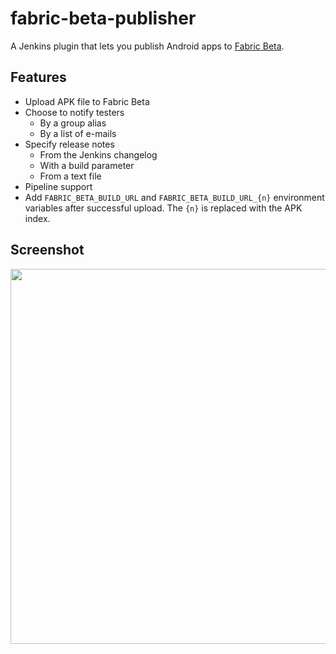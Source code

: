 # fabric-beta-publisher
A Jenkins plugin that lets you publish Android apps to [Fabric Beta](https://docs.fabric.io/android/beta/overview.html).

## Features

* Upload APK file to Fabric Beta
* Choose to notify testers
  * By a group alias
  * By a list of e-mails
* Specify release notes
  * From the Jenkins changelog
  * With a build parameter
  * From a text file
* Pipeline support
* Add `FABRIC_BETA_BUILD_URL` and `FABRIC_BETA_BUILD_URL_{n}` environment variables after successful upload. The `{n}` is replaced with the APK index.

## Screenshot

<img width="600px" src="http://i.imgur.com/ladnLhk.png"/>
